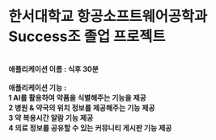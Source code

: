 <h1>한서대학교 항공소프트웨어공학과 <strong>Success<strong>조 졸업 프로젝트</h1><br>
애플리케이션 이름 : 식후 30분<br>
<br>
애플리케이션 기능 :<br>
	1	AI를 활용하여 약품을 식별해주는 기능을 제공<br>
	2	병원 & 약국의 위치 정보를 제공해주는 기능 제공<br>
	3	약 복용시간 알람 기능 제공<br>
	4	의료 정보를 공유할 수 있는 커뮤니티 게시판 기능 제공<br>

	
